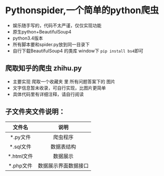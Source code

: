 # Pythonspider,一个简单的python爬虫
* 娱乐随手写的，代码不太严谨，仅仅实现功能
* 原生python+BeautifulSoup4
* python3.4版本
* 所有脚本要和spider.py放到同一目录下
* 自行下载BeautifulSoup4 的类库  window下 `pip install bs4`即可 

## 爬取知乎的爬虫 zhihu.py 
* 主要实现 爬取一个收藏夹 里 所有问题答案下的 图片
* 文字信息暂未收录，可自行实现，比图片更简单
* 具体代码里有详细注释，请自行阅读

## 子文件夹文件说明：
|文件名|说明|
|:-:|:-:|
|\*.py文件|爬虫程序|
|\*.sql文件|数据表结构|
|\*.html文件|数据展示|
|\*.php文件|数据展示界面数据接口|
